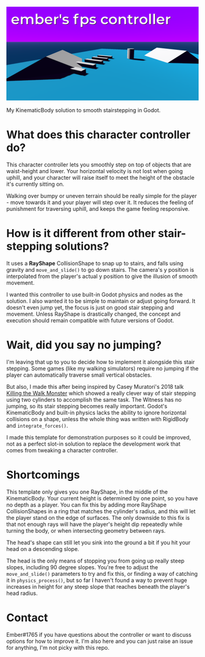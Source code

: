 ![ember's fps controller titlecard](titlecard.png)

My KinematicBody solution to smooth stairstepping in Godot.

# What does this character controller do?

This character controller lets you smoothly step on top of objects that are waist-height and lower. Your horizontal velocity is not lost when going uphill, and your character will raise itself to meet the height of the obstacle it's currently sitting on.

Walking over bumpy or uneven terrain should be really simple for the player - move towards it and your player will step over it. It reduces the feeling of punishment for traversing uphill, and keeps the game feeling responsive.

# How is it different from other stair-stepping solutions?

It uses a **RayShape** CollisionShape to snap up to stairs, and falls using gravity and `move_and_slide()` to go down stairs. The camera's y position is interpolated from the player's actual y position to give the illusion of smooth movement.

I wanted this controller to use built-in Godot physics and nodes as the solution. I also wanted it to be simple to maintain or adjust going forward. It doesn't even jump yet, the focus is just on good stair stepping and movement. Unless RayShape is drastically changed, the concept and execution should remain compatible with future versions of Godot.

# Wait, did you say no jumping?

I'm leaving that up to you to decide how to implement it alongside this stair stepping. Some games (like my walking simulators) require no jumping if the player can automatically traverse small vertical obstacles.

But also, I made this after being inspired by Casey Muratori's 2018 talk [Killing the Walk Monster](https://www.youtube.com/watch?v=YE8MVNMzpbo) which showed a really clever way of stair stepping using two cylinders to accomplish the same task. The Witness has no jumping, so its stair stepping becomes really important. Godot's KinematicBody and built-in physics lacks the ability to ignore horizontal collisions on a shape, unless the whole thing was written with RigidBody and `integrate_forces()`.

I made this template for demonstration purposes so it could be improved, not as a perfect slot-in solution to replace the development work that comes from tweaking a character controller.

# Shortcomings

This template only gives you one RayShape, in the middle of the KinematicBody. Your current height is determined by one point, so you have no depth as a player. You can fix this by adding more RayShape CollisionShapes in a ring that matches the cylinder's radius, and this will let the player stand on the edge of surfaces. The only downside to this fix is that not enough rays will have the player's height dip repeatedly while turning the body, or when intersecting geometry between rays.

The head's shape can still let you sink into the ground a bit if you hit your head on a descending slope.

The head is the only means of stopping you from going up really steep slopes, including 90 degree slopes. You're free to adjust the `move_and_slide()` parameters to try and fix this, or finding a way of catching it in `physics_process()`, but so far I haven't found a way to prevent huge increases in height for any steep slope that reaches beneath the player's head radius.

# Contact

Ember#1765 if you have questions about the controller or want to discuss options for how to improve it. I'm also here and you can just raise an issue for anything, I'm not picky with this repo.
